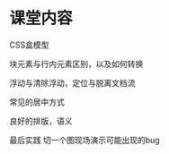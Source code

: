 # 课堂内容

CSS盒模型

块元素与行内元素区别，以及如何转换

浮动与清除浮动，定位与脱离文档流

常见的居中方式

良好的排版，语义	



最后实践 切一个图现场演示可能出现的bug



